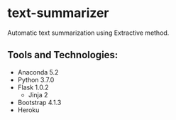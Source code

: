 # text-summarizer
Automatic text summarization using Extractive method.

## Tools and Technologies:
- Anaconda 5.2
- Python 3.7.0
- Flask 1.0.2
    - Jinja 2
- Bootstrap 4.1.3
- Heroku
